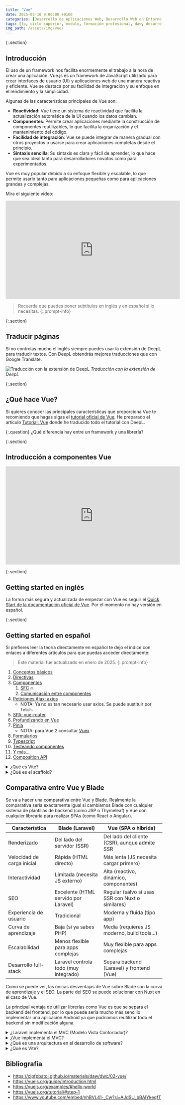 ```yaml
---
title: "Vue"
date: 2025-03-10 9:00:00 +0100
categories: [Desarrollo de Aplicaciones Web, Desarrollo Web en Entorno Cliente]
tags: [fp, ciclo superior, modulo, formación profesional, daw, desarrollo de aplicaciones web, desarrollo web en entorno cliente, dwec]
img_path: /assets/img/vue/
---
```


{:.section}
## Introducción

El uso de un framework nos facilita enormemente el trabajo a la hora de crear una aplicación. Vue.js es un framework de JavaScript utilizado para crear interfaces de usuario (UI) y aplicaciones web de una manera reactiva y eficiente. Vue se destaca por su facilidad de integración y su enfoque en el rendimiento y la simplicidad.

Algunas de las características principales de Vue son:

- **Reactividad**: Vue tiene un sistema de reactividad que facilita la actualización automática de la UI cuando los datos cambian.
- **Componentes**: Permite crear aplicaciones mediante la construcción de componentes reutilizables, lo que facilita la organización y el mantenimiento del código.
- **Facilidad de integración**: Vue se puede integrar de manera gradual con otros proyectos o usarse para crear aplicaciones completas desde el principio.
- **Sintaxis sencilla**: Su sintaxis es clara y fácil de aprender, lo que hace que sea ideal tanto para desarrolladores novatos como para experimentados.

Vue es muy popular debido a su enfoque flexible y escalable, lo que permite usarlo tanto para aplicaciones pequeñas como para aplicaciones grandes y complejas.

Mira el siguiente video:

<iframe width="560" height="315" src="https://www.youtube.com/embed/nhBVL41-_Cw?si=AJdSU_bBAlYkeqfT" title="YouTube video player" frameborder="0" allow="accelerometer; autoplay; clipboard-write; encrypted-media; gyroscope; picture-in-picture; web-share" referrerpolicy="strict-origin-when-cross-origin" allowfullscreen></iframe>

> Recuerda que puedes poner subtítulos en inglés y en español si lo necesitas.
{:.prompt-info}

{:.section}
## Traducir páginas

Si no controlas mucho el inglés siempre puedes usar la extensión de DeepL para traducir textos. Con DeepL obtendrás mejores traducciones que con Google Translate.

![Traducción con la extensión de DeepL](traduccionConDeepl.gif)
_Traducción con la extensión de DeepL_

{:.section}
## ¿Qué hace Vue?

Si quieres conocer las principales características que proporciona Vue te recomiendo que hagas sigas el [tutorial oficial de Vue](https://vuejs.org/tutorial/#step-1). He preparado el artículo [Tutorial: Vue](/posts/tutorial-vue) donde he traducido todo el tutorial con DeepL.

{:.question}
¿Qué diferencia hay entre un framework y una librería?

{:.section}
## Introducción a componentes Vue

<iframe width="560" height="315" src="https://www.youtube.com/embed/PW9OWPn5-Bg?si=E8R1XDzh6pgjtU0M" title="YouTube video player" frameborder="0" allow="accelerometer; autoplay; clipboard-write; encrypted-media; gyroscope; picture-in-picture; web-share" referrerpolicy="strict-origin-when-cross-origin" allowfullscreen></iframe>

{:.section}
## Getting started en inglés

La forma más segura y actualizada de empezar con Vue es seguir el [Quick Start de la documentación oficial de Vue](https://vuejs.org/guide/quick-start.html). Por el momento no hay versión en español.

{:.section}
## Getting started en español

Si prefieres leer la teoría directamente en español te dejo el índice con enlaces a diferentes artículos para que puedas acceder directamente:

> Este material fue actualizado en enero de 2025.
{:.prompt-info}

1. [Conceptos básicos](https://cipfpbatoi.github.io/materials/daw/dwc/02-vue/01-basics)
2. [Directivas](https://cipfpbatoi.github.io/materials/daw/dwc/02-vue/02-directivas)
3. [Componentes](https://cipfpbatoi.github.io/materials/daw/dwc/02-vue/03-componentes)
   1. [SFC](https://cipfpbatoi.github.io/materials/daw/dwc/02-vue/03_1-sfc) 🔥
   2. [Comunicación entre componentes](https://cipfpbatoi.github.io/materials/daw/dwc/02-vue/03_2-comunicar_componentes)
4. [Peticiones Ajax: axios](https://cipfpbatoi.github.io/materials/daw/dwc/02-vue/04-axios)
   - NOTA: Ya no es tan necesario usar axios. Se puede sustituir por `fetch`.
5. [SPA: vue-router](https://cipfpbatoi.github.io/materials/daw/dwc/02-vue/05-vue-router)
6. [Profundizando en Vue](https://cipfpbatoi.github.io/materials/daw/dwc/02-vue/06-profundizando)
7. [Pinia](https://cipfpbatoi.github.io/materials/daw/dwc/02-vue/07-pinia)
   - NOTA: para Vue 2 consultar [Vuex](https://cipfpbatoi.github.io/materials/daw/dwc/02-vue/07-vuex)
8. [Formularios](https://cipfpbatoi.github.io/materials/daw/dwc/02-vue/08-forms)
9. [Typescript](https://cipfpbatoi.github.io/materials/daw/dwc/02-vue/21-typescript)
10. [Testeando componentes](https://vuejs.org/guide/scaling-up/testing)
11. [Y más...](https://cipfpbatoi.github.io/materials/daw/dwc/02-vue/09-cosas)
12. [Composition API](https://cipfpbatoi.github.io/materials/daw/dwc/02-vue/10-vue3_composition_api)

<details class="card mb-2">
  <summary class="card-header question">¿Qué es Vite?</summary>
  <div class="card-body" markdown="1">

Vite es un constructor y servidor de desarrollo frontend ultrarrápido. Su objetivo es mejorar la experiencia de desarrollo con tiempos de inicio casi instantáneos y una recarga en caliente súper rápida.

<!-- Comentario para que no se descuajeringue la cosa -->
  </div>
</details>

<details class="card mb-2">
  <summary class="card-header question">¿Qué es el scaffold?</summary>
  <div class="card-body" markdown="1">

El scaffold (o scaffolding) es una técnica que permite generar automáticamente el código base para una aplicación o módulo. El término proviene de la palabra en inglés para "andamio".

<!-- Comentario para que no se descuajeringue la cosa -->
  </div>
</details>

## Comparativa entre Vue y Blade

Se va a hacer una comparativa entre Vue y Blade. Realmente la comparativa sería exactamente igual si cambiamos Blade con cualquier sistema de plantillas de backend (como JSP o Thymeleaf) y Vue con cualquier librearía para realizar SPAs (como React o Angular).

| Característica | Blade (Laravel) | Vue (SPA o híbrida) |
|---|---|---|
| Renderizado | Del lado del servidor (SSR) | Del lado del cliente (CSR), aunque admite SSR |
| Velocidad de carga inicial | Rápida (HTML directo) | Más lenta (JS necesita cargar primero) |
| Interactividad | Limitada (necesita JS externo) | Alta (reactivo, dinámico, componentes) |
| SEO | Excelente (HTML servido por Laravel) | Regular (salvo si usas SSR con Nuxt o similares) |
| Experiencia de usuario | Tradicional | Moderna y fluida (tipo app) |
| Curva de aprendizaje | Baja (si ya sabes PHP) | Media (requieres JS moderno, build tools...) |
| Escalabilidad | Menos flexible para apps complejas | Muy flexible para apps complejas |
| Desarrollo full-stack | Laravel controla todo (muy integrado) | Separa backend (Laravel) y frontend (Vue) |

Como se puede ver, las únicas desventajas de Vue sobre Blade son la curva de aprendizaje y el SEO. La parte del SEO se puede solucionar con Nuxt en el caso de Vue.

La principal ventaja de utilizar librerías como Vue es que se separa el backend del frontend, por lo que puede sería mucho más sencillo implementar una aplicación Android ya que podríamos reutilizar todo el backend sin modificación alguna.

<details class="card mb-2">
  <summary class="card-header question">¿Laravel implementa el MVC (Modelo Vista Contorlador)?</summary>
  <div class="card-body" markdown="1">

Si.

<!-- Comentario para que no se descuajeringue la cosa -->
  </div>
</details>

<details class="card mb-2">
  <summary class="card-header question">¿Vue implementa el MVC?</summary>
  <div class="card-body" markdown="1">

No. Por defecto Vue sigue una arquitectura orientada a componentes. Los principios del MVC siguen aplicándose pero de una forma diferente.

<!-- Comentario para que no se descuajeringue la cosa -->
  </div>
</details>

<details class="card mb-2">
  <summary class="card-header question">¿Qué es una arquitectura en el desarrollo de software?</summary>
  <div class="card-body" markdown="1">

Una arquitectura define cómo se organizan los ficheros y carpetas de una aplicación. Una arquitectura define:

- Como se mueve la información dentro del sistema. Es decir, como se comunican los diferentes componentes entre sí.
- Qué responsabilidad tiene cada parte del sistema.

El objetivo final de una arquitectura es que el código sea mantenible. Esto quiere decir que conforme crezca el proyecto un fichero no ocupe miles y miles de líneas de código.

Al usar un framework ya se nos "fuerza" a usar una estructura de carpetas inicial prefijada por alguien más inteligente que nosotros por lo que tampoco es algo que nos deba preocupar demasiado. Aunque nunca está de más entender por qué hacemos las cosas como las hacemos.

<!-- Comentario para que no se descuajeringue la cosa -->
  </div>
</details>

<details class="card mb-2">
  <summary class="card-header question">¿Qué es Vite?</summary>
  <div class="card-body" markdown="1">

Vite es una herramienta moderna de desarrollo frontend que sirve para crear, compilar y optimizar aplicaciones web.

<!-- Comentario para que no se descuajeringue la cosa -->
  </div>
</details>

## Bibliografía

- <https://cipfpbatoi.github.io/materials/daw/dwc/02-vue/>
- <https://vuejs.org/guide/introduction.html>
- <https://vuejs.org/examples/#hello-world>
- <https://vuejs.org/tutorial/#step-1>
- <https://www.youtube.com/embed/nhBVL41-_Cw?si=AJdSU_bBAlYkeqfT>
